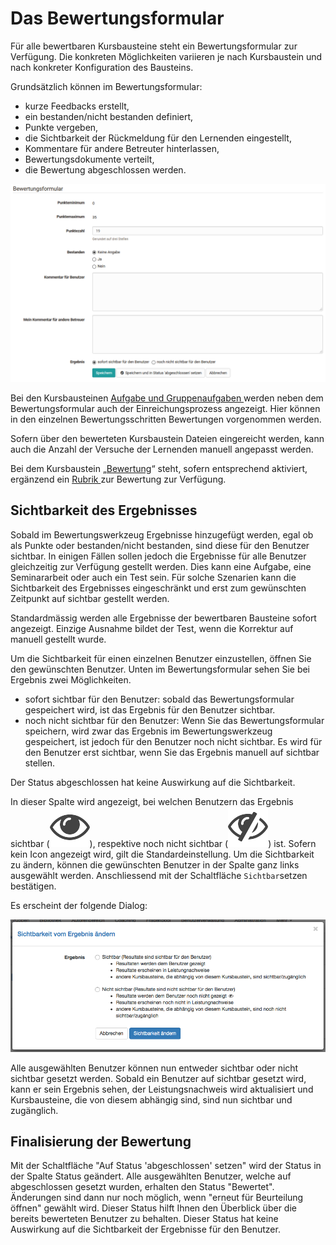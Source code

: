 # Das Bewertungsformular

Für alle bewertbaren Kursbausteine steht ein Bewertungsformular zur Verfügung.
Die konkreten Möglichkeiten variieren je nach Kursbaustein und nach konkreter
Konfiguration des Bausteins.

Grundsätzlich können im Bewertungsformular:

  * kurze Feedbacks erstellt,
  * ein bestanden/nicht bestanden definiert,
  * Punkte vergeben,
  * die Sichtbarkeit der Rückmeldung für den Lernenden eingestellt,
  * Kommentare für andere Betreuter hinterlassen,
  * Bewertungsdokumente verteilt,
  * die Bewertung abgeschlossen werden.

![](assets/Bewertungsformular.png)

Bei den Kursbausteinen [Aufgabe und Gruppenaufgaben
](Assessing_tasks_and_group_tasks.de.md)werden neben dem
Bewertungsformular auch der Einreichungsprozess angezeigt. Hier können in den
einzelnen Bewertungsschritten Bewertungen vorgenommen werden.

Sofern über den bewerteten Kursbaustein Dateien eingereicht werden, kann auch
die Anzahl der Versuche der Lernenden manuell angepasst werden.

Bei dem Kursbaustein „[Bewertung](Assessment_of_course_modules.de.md)“ steht,
sofern entsprechend aktiviert, ergänzend ein [Rubrik ](../forms/Rubric.de.md)zur
Bewertung zur Verfügung.

##  Sichtbarkeit des Ergebnisses

Sobald im Bewertungswerkzeug Ergebnisse hinzugefügt werden, egal ob als Punkte
oder bestanden/nicht bestanden, sind diese für den Benutzer sichtbar. In
einigen Fällen sollen jedoch die Ergebnisse für alle Benutzer gleichzeitig zur
Verfügung gestellt werden. Dies kann eine Aufgabe, eine Seminararbeit oder
auch ein Test sein. Für solche Szenarien kann die Sichtbarkeit des Ergebnisses
eingeschränkt und erst zum gewünschten Zeitpunkt auf sichtbar gestellt werden.

Standardmässig werden alle Ergebnisse der bewertbaren Bausteine sofort
angezeigt. Einzige Ausnahme bildet der Test, wenn die Korrektur auf manuell
gestellt wurde.

Um die Sichtbarkeit für einen einzelnen Benutzer einzustellen, öffnen Sie den
gewünschten Benutzer. Unten im Bewertungsformular sehen Sie bei Ergebnis zwei
Möglichkeiten.

  * sofort sichtbar für den Benutzer: sobald das Bewertungsformular gespeichert wird, ist das Ergebnis für den Benutzer sichtbar. 
  * noch nicht sichtbar für den Benutzer: Wenn Sie das Bewertungsformular speichern, wird zwar das Ergebnis im Bewertungswerkzeug gespeichert, ist jedoch für den Benutzer noch nicht sichtbar. Es wird für den Benutzer erst sichtbar, wenn Sie das Ergebnis manuell auf sichtbar stellen.

Der Status abgeschlossen hat keine Auswirkung auf die Sichtbarkeit.

In dieser Spalte wird angezeigt, bei welchen Benutzern das Ergebnis sichtbar
(![](assets/sichtbar_434343_64.png)),
respektive noch nicht sichtbar
(![](assets/nicht_sichtbar_434343_64.png))
ist. Sofern kein Icon angezeigt wird, gilt die Standardeinstellung. Um die
Sichtbarkeit zu ändern, können die gewünschten Benutzer in der Spalte ganz
links ausgewählt werden. Anschliessend mit der Schaltfläche `Sichtbar`setzen
bestätigen.

Es erscheint der folgende Dialog:

![](assets/sichtbarkeit_aendern_DE.png)

Alle ausgewählten Benutzer können nun entweder sichtbar oder nicht sichtbar
gesetzt werden. Sobald ein Benutzer auf sichtbar gesetzt wird, kann er sein
Ergebnis sehen, der Leistungsnachweis wird aktualisiert und Kursbausteine, die
von diesem abhängig sind, sind nun sichtbar und zugänglich.

## Finalisierung der Bewertung

Mit der Schaltfläche "Auf Status 'abgeschlossen' setzen" wird der Status in
der Spalte Status geändert. Alle ausgewählten Benutzer, welche auf
abgeschlossen gesetzt wurden, erhalten den Status "Bewertet". Änderungen sind
dann nur noch möglich, wenn "erneut für Beurteilung öffnen" gewählt wird.
Dieser Status hilft Ihnen den Überblick über die bereits bewerteten Benutzer
zu behalten. Dieser Status hat keine Auswirkung auf die Sichtbarkeit der
Ergebnisse für den Benutzer.

  

  

